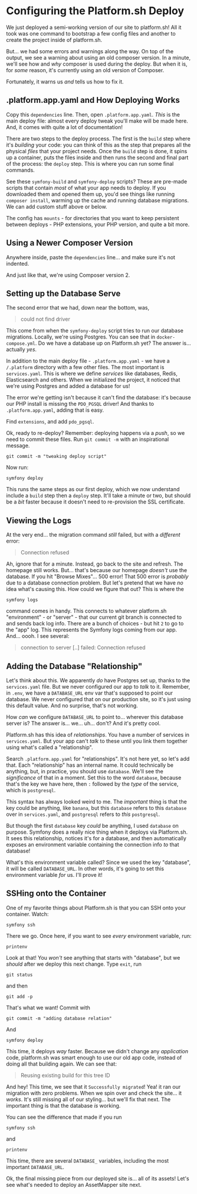 # Configuring the Platform.sh Deploy

We just deployed a semi-working version of our site to platform.sh! All it took
was one command to bootstrap a few config files and another to create the
project inside of platform.sh.

But... we had some errors and warnings along the way. On top of the output,
we see a warning about using an old composer version. In a minute, we'll see
how and *why* composer is used during the deploy. But when it is, for *some*
reason, it's currently using an old version of Composer.

Fortunately, it warns us *and* tells us how to fix it.

## .platform.app.yaml and How Deploying Works

Copy this `dependencies` line. Then, open `.platform.app.yaml`. *This* is the
main deploy file: almost every deploy tweak you'll make will be made here. And,
it comes with quite a lot of documentation!

There are two steps to the deploy process. The first is the `build` step where it's
*building* your code: you can think of this as the step that prepares all the
physical *files* that your project needs. Once the `build` step is done, it spins
up a container, puts the files inside and then runs the second and final part
of the process: the `deploy` step. This is where you can run some final commands.

See these `symfony-build` and `symfony-deploy` scripts? These are pre-made scripts
that contain *most* of what your app needs to deploy. If you downloaded them
and opened them up, you'd see things like running `composer install`, warming
up the cache and running database migrations. We can add custom stuff above or below.

The config has `mounts` - for directories that you want to keep persistent between
deploys - PHP extensions, your PHP version, and quite a bit more.

## Using a Newer Composer Version

Anywhere inside, paste the `dependencies` line... and make sure it's not
indented.

And just like that, we're using Composer version 2.

## Setting up the Database Serve

The second error that we had, down near the bottom, was,

> could not find driver

This come from when the `symfony-deploy` script tries to run our database migrations.
Locally, we're using Postgres. You can see that in `docker-compose.yml`.
Do we have a database up on Platform.sh yet? The answer is... actually *yes*.

In addition to the main deploy file - `.platform.app.yaml` - we have a `/.platform`
directory with a few other files. The most important is `services.yaml`.
This is where we define *services* like databases, Redis, Elasticsearch and others.
When we initialized the project, it noticed that we're using Postgres and added a
database for us!

The error we're getting isn't because it can't find the database: it's because
our PHP install is missing the `PDO_PGSQL` driver! And thanks to `.platform.app.yaml`,
adding that is easy.

Find `extensions`, and add `pdo_pgsql`.

Ok, ready to re-deploy? Remember: deploying happens via a *push*, so we need to
commit these files. Run `git commit -m` with an inspirational message.

```terminal-silent
git commit -m "tweaking deploy script"
```

Now run:

```terminal skip-ci
symfony deploy
```

This runs the same steps as our first deploy, which we now understand include a
`build` step then a `deploy` step. It'll take a minute or two, but should be a
*bit* faster because it doesn't need to re-provision the SSL certificate.

## Viewing the Logs

At the very end... the migration command *still* failed, but with a *different*
error:

> Connection refused

Ah, ignore that for a minute. Instead, go back to the site and refresh. The
homepage still works. But... that's because our homepage *doesn't* use the database.
If you hit "Browse Mixes"... 500 error! That 500 error is *probably* due to a
database connection problem. But let's pretend that we have *no* idea what's
causing this. How could we figure that out? This is where the

```terminal skip-ci
symfony logs
```

command comes in handy. This connects to whatever platform.sh "environment" -
or "server" - that our current git branch is connected to and sends back
log info. There are a bunch of choices - but hit `2` to go to the "app" log. This
represents the Symfony logs coming from our app. And... oooh. I see several:

> connection to server [..] failed: Connection refused

## Adding the Database "Relationship"

Let's think about this. We apparently *do* have Postgres set up, thanks to the
`services.yaml` file. But we never configured our app to *talk* to it. Remember,
in `.env`, we have a `DATABASE_URL` env var that's supposed to point our database.
We never configured that on our production site, so it's just using this default
value. And no surprise, that's not working.

How *can* we configure `DATABASE_URL` to point to... wherever this database server
is? The answer is... we... uh... don't? And it's pretty cool.

Platform.sh has this idea of *relationships*. You have a number of services in
`services.yaml`. But your app can't *talk* to these until you link them together
using what's called a "relationship".

Search `.platform.app.yaml` for "relationships". It's not here yet, so let's add
that. Each "relationship" has an internal name. It could technically be anything,
but, in practice, you should use `database`. We'll see the *significance* of that
in a moment. Set this to the word `database`, because that's the key we have here,
then `:` followed by the *type* of the service, which is `postgresql`.

This syntax has always looked weird to me. The *important* thing is that the key
could be anything, like `banana`, but this `database` refers to this `database`
over in `services.yaml`, and `postgresql` refers to *this* `postgresql`.

But though the first `database` key *could* be anything, I used `database` on
purpose. Symfony does a really nice thing when it deploys via Platform.sh. It
sees this relationship, notices it's for a database, and then automatically
exposes an environment variable containing the connection info *to* that
database!

What's this environment variable called? Since we used the key "database",
it will be called `DATABASE_URL`. In other words, it's going to set this environment
variable *for* us. I'll prove it!

## SSHing onto the Container

One of my favorite things about Platform.sh is that you can SSH onto your container.
Watch:

```terminal skip-ci
symfony ssh
```

There we go. Once here, if you want to see *every* environment variable, run:

```terminal
printenv
```

Look at that! You *won't* see anything that starts with "database", but
we *should* after we deploy this next change. Type `exit`, run

```terminal
git status
```

and then

```terminal
git add -p
```

That's what we want! Commit with

```terminal
git commit -m "adding database relation"
```

And

```terminal skip-ci
symfony deploy
```

This time, it deploys *way* faster. Because we didn't change any *application* code,
platform.sh was smart enough to use our old app code, instead of doing all that
building again. We can see that:

> Reusing existing build for this tree ID

And hey! This time, we see that it `Successfully migrated`! Yea! it ran our migration
with zero problems. When we spin over and check the site... it *works*. It's
still missing all of our styling... but we'll fix that next. The important thing
is that the database *is* working.

You can see the difference that made if you run

```terminal skip-ci
symfony ssh
```

and

```terminal
printenv
```

This time, there are several `DATABASE_` variables, including the most important
`DATABASE_URL`.

Ok, the final missing piece from our deployed site is... all of its assets! Let's
see what's needed to deploy an AssetMapper site next.
